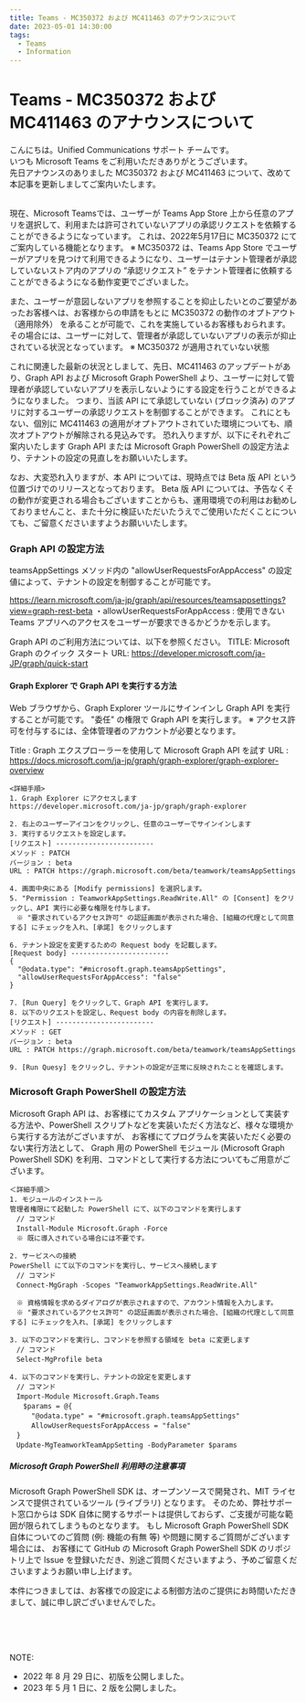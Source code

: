 ```yaml
---
title: Teams - MC350372 および MC411463 のアナウンスについて
date: 2023-05-01 14:30:00
tags:
  - Teams
  - Information
---
```

# Teams - MC350372 および MC411463 のアナウンスについて

こんにちは。Unified Communications サポート チームです。  
いつも Microsoft Teams をご利用いただきありがとうございます。  
先日アナウンスのありました MC350372 および MC411463 について、改めて本記事を更新しましてご案内いたします。

<br>
現在、Microsoft Teamsでは、ユーザーが Teams App Store 上から任意のアプリを選択して、利用または許可されていないアプリの承認リクエストを依頼することができるようになっています。
これは、2022年5月17日に MC350372 にてご案内している機能となります。
※ MC350372 は、Teams App Store でユーザーがアプリを見つけて利用できるようになり、ユーザーはテナント管理者が承認していないストア内のアプリの “承認リクエスト” をテナント管理者に依頼することができるようになる動作変更でございました。

また、ユーザーが意図しないアプリを参照することを抑止したいとのご要望があったお客様へは、お客様からの申請をもとに MC350372 の動作のオプトアウト（適用除外） を承ることが可能で、これを実施しているお客様もおられます。
その場合には、ユーザーに対して、管理者が承認していないアプリの表示が抑止されている状況となっています。
※ MC350372 が適用されていない状態

これに関連した最新の状況としまして、先日、MC411463 のアップデートがあり、Graph API および Microsoft Graph PowerShell より、ユーザーに対して管理者が承認していないアプリを表示しないようにする設定を行うことができるようになりました。
つまり、当該 API にて承認していない (ブロック済み) のアプリに対するユーザーの承認リクエストを制御することができます。
これにともない、個別に MC411463 の適用がオプトアウトされていた環境についても、順次オプトアウトが解除される見込みです。
恐れ入りますが、以下にそれぞれご案内いたします Graph API または Microsoft Graph PowerShell の設定方法より、テナントの設定の見直しをお願いいたします。

なお、大変恐れ入りますが、本 API については、現時点では Beta 版 API という位置づけでのリリースとなっております。
Beta 版 API については、予告なくその動作が変更される場合もございますことからも、運用環境での利用はお勧めしておりませんこと、また十分に検証いただいたうえでご使用いただくことについても、ご留意くださいますようお願いいたします。

### Graph API の設定方法
teamsAppSettings メソッド内の "allowUserRequestsForAppAccess" の設定値によって、テナントの設定を制御することが可能です。

https://learn.microsoft.com/ja-jp/graph/api/resources/teamsappsettings?view=graph-rest-beta
・allowUserRequestsForAppAccess : 使用できない Teams アプリへのアクセスをユーザーが要求できるかどうかを示します。

Graph API のご利用方法については、以下を参照ください。
TITLE: Microsoft Graph のクイック スタート
URL: https://developer.microsoft.com/ja-JP/graph/quick-start

#### Graph Explorer で Graph API を実行する方法
Web ブラウザから、Graph Explorer ツールにサインインし Graph API を実行することが可能です。
"委任" の権限で Graph API を実行します。
※ アクセス許可を付与するには、全体管理者のアカウントが必要となります。

Title : Graph エクスプローラーを使用して Microsoft Graph API を試す
URL : https://docs.microsoft.com/ja-jp/graph/graph-explorer/graph-explorer-overview

```
<詳細手順>
1. Graph Explorer にアクセスします
https://developer.microsoft.com/ja-jp/graph/graph-explorer
 
2. 右上のユーザーアイコンをクリックし、任意のユーザーでサインインします
3. 実行するリクエストを設定します。
[リクエスト] ------------------------
メソッド : PATCH
バージョン : beta
URL : PATCH https://graph.microsoft.com/beta/teamwork/teamsAppSettings

4. 画面中央にある [Modify permissions] を選択します。
5. "Permission : TeamworkAppSettings.ReadWrite.All" の [Consent] をクリックし、API 実行に必要な権限を付与します。
　※ "要求されているアクセス許可" の認証画面が表示された場合、[組織の代理として同意する] にチェックを入れ、[承諾] をクリックします

6. テナント設定を変更するための Request body を記載します。
[Request body] ------------------------
{
  "@odata.type": "#microsoft.graph.teamsAppSettings",
  "allowUserRequestsForAppAccess": "false"
}

7. [Run Query] をクリックして、Graph API を実行します。
8. 以下のリクエストを設定し、Request body の内容を削除します。
[リクエスト] ------------------------
メソッド : GET
バージョン : beta
URL : PATCH https://graph.microsoft.com/beta/teamwork/teamsAppSettings

9. [Run Quesy] をクリックし、テナントの設定が正常に反映されたことを確認します。
```

### Microsoft Graph PowerShell の設定方法
Microsoft Graph API は、お客様にてカスタム アプリケーションとして実装する方法や、PowerShell スクリプトなどを実装いただく方法など、様々な環境から実行する方法がございますが、
お客様にてプログラムを実装いただく必要のない実行方法として、 Graph 用の PowerShell モジュール (Microsoft Graph PowerShell SDK) を利用、コマンドとして実行する方法についてもご用意がございます。

```
＜詳細手順＞
1. モジュールのインストール
管理者権限にて起動した PowerShell にて、以下のコマンドを実行します
　// コマンド
　Install-Module Microsoft.Graph -Force
　※ 既に導入されている場合には不要です。
 
2. サービスへの接続
PowerShell にて以下のコマンドを実行し、サービスへ接続します
　// コマンド
　Connect-MgGraph -Scopes "TeamworkAppSettings.ReadWrite.All"

　※ 資格情報を求めるダイアログが表示されますので、アカウント情報を入力します。
　※ "要求されているアクセス許可" の認証画面が表示された場合、[組織の代理として同意する] にチェックを入れ、[承諾] をクリックします

3. 以下のコマンドを実行し、コマンドを参照する領域を beta に変更します
　// コマンド
　Select-MgProfile beta

4. 以下のコマンドを実行し、テナントの設定を変更します
　// コマンド
　Import-Module Microsoft.Graph.Teams
　　$params = @{
　　	"@odata.type" = "#microsoft.graph.teamsAppSettings"
　　	AllowUserRequestsForAppAccess = "false"
　}
　Update-MgTeamworkTeamAppSetting -BodyParameter $params
```

##### Microsoft Graph PowerShell 利用時の注意事項
Microsoft Graph PowerShell SDK は、オープンソースで開発され、MIT ライセンスで提供されているツール (ライブラリ) となります。
そのため、弊社サポート窓口からは SDK 自体に関するサポートは提供しておらず、ご支援が可能な範囲が限られてしまうものとなります。
もし Microsoft Graph PowerShell SDK 自体についてのご質問 (例: 機能の有無 等) や問題に関するご質問がございます場合には、
お客様にて GitHub の Microsoft Graph PowerShell SDK のリポジトリ上で Issue を登録いただき、別途ご質問くださいますよう、予めご留意くださいますようお願い申し上げます。


本件につきましては、お客様での設定による制御方法のご提供にお時間いただきまして、誠に申し訳ございませんでした。

<br />
<br />
<br />

NOTE:  
- 2022 年 8 月 29 日に、初版を公開しました。  
- 2023 年 5 月 1 日に、2 版を公開しました。 